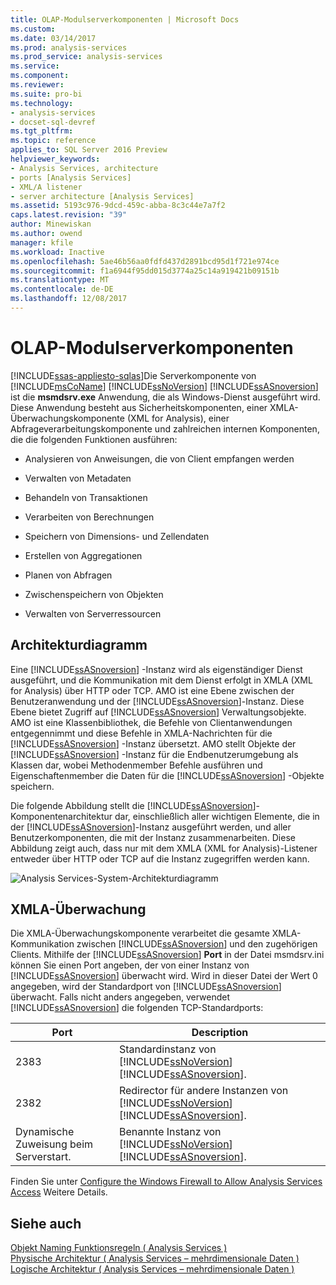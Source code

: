 ```yaml
---
title: OLAP-Modulserverkomponenten | Microsoft Docs
ms.custom: 
ms.date: 03/14/2017
ms.prod: analysis-services
ms.prod_service: analysis-services
ms.service: 
ms.component: 
ms.reviewer: 
ms.suite: pro-bi
ms.technology:
- analysis-services
- docset-sql-devref
ms.tgt_pltfrm: 
ms.topic: reference
applies_to: SQL Server 2016 Preview
helpviewer_keywords:
- Analysis Services, architecture
- ports [Analysis Services]
- XML/A listener
- server architecture [Analysis Services]
ms.assetid: 5193c976-9dcd-459c-abba-8c3c44e7a7f2
caps.latest.revision: "39"
author: Minewiskan
ms.author: owend
manager: kfile
ms.workload: Inactive
ms.openlocfilehash: 5ae46b56aa0fdfd437d2891bcd95d1f721e974ce
ms.sourcegitcommit: f1a6944f95dd015d3774a25c14a919421b09151b
ms.translationtype: MT
ms.contentlocale: de-DE
ms.lasthandoff: 12/08/2017
---
```

# <a name="olap-engine-server-components"></a>OLAP-Modulserverkomponenten
[!INCLUDE[ssas-appliesto-sqlas](../../../includes/ssas-appliesto-sqlas.md)]Die Serverkomponente von [!INCLUDE[msCoName](../../../includes/msconame-md.md)] [!INCLUDE[ssNoVersion](../../../includes/ssnoversion-md.md)] [!INCLUDE[ssASnoversion](../../../includes/ssasnoversion-md.md)] ist die **msmdsrv.exe** Anwendung, die als Windows-Dienst ausgeführt wird. Diese Anwendung besteht aus Sicherheitskomponenten, einer XMLA-Überwachungskomponente (XML for Analysis), einer Abfrageverarbeitungskomponente und zahlreichen internen Komponenten, die die folgenden Funktionen ausführen:  
  
-   Analysieren von Anweisungen, die von Client empfangen werden  
  
-   Verwalten von Metadaten  
  
-   Behandeln von Transaktionen  
  
-   Verarbeiten von Berechnungen  
  
-   Speichern von Dimensions- und Zellendaten  
  
-   Erstellen von Aggregationen  
  
-   Planen von Abfragen  
  
-   Zwischenspeichern von Objekten  
  
-   Verwalten von Serverressourcen  
  
## <a name="architectural-diagram"></a>Architekturdiagramm  
 Eine [!INCLUDE[ssASnoversion](../../../includes/ssasnoversion-md.md)] -Instanz wird als eigenständiger Dienst ausgeführt, und die Kommunikation mit dem Dienst erfolgt in XMLA (XML for Analysis) über HTTP oder TCP. AMO ist eine Ebene zwischen der Benutzeranwendung und der [!INCLUDE[ssASnoversion](../../../includes/ssasnoversion-md.md)]-Instanz. Diese Ebene bietet Zugriff auf [!INCLUDE[ssASnoversion](../../../includes/ssasnoversion-md.md)] Verwaltungsobjekte. AMO ist eine Klassenbibliothek, die Befehle von Clientanwendungen entgegennimmt und diese Befehle in XMLA-Nachrichten für die [!INCLUDE[ssASnoversion](../../../includes/ssasnoversion-md.md)] -Instanz übersetzt. AMO stellt Objekte der [!INCLUDE[ssASnoversion](../../../includes/ssasnoversion-md.md)] -Instanz für die Endbenutzerumgebung als Klassen dar, wobei Methodenmember Befehle ausführen und Eigenschaftenmember die Daten für die [!INCLUDE[ssASnoversion](../../../includes/ssasnoversion-md.md)] -Objekte speichern.  
  
 Die folgende Abbildung stellt die [!INCLUDE[ssASnoversion](../../../includes/ssasnoversion-md.md)]-Komponentenarchitektur dar, einschließlich aller wichtigen Elemente, die in der [!INCLUDE[ssASnoversion](../../../includes/ssasnoversion-md.md)]-Instanz ausgeführt werden, und aller Benutzerkomponenten, die mit der Instanz zusammenarbeiten. Diese Abbildung zeigt auch, dass nur mit dem XMLA (XML for Analysis)-Listener entweder über HTTP oder TCP auf die Instanz zugegriffen werden kann.  
  
 ![Analysis Services-System-Architekturdiagramm](../../../analysis-services/data-mining/media/analysisservicessystemarchitecture.gif "Analysis Services-System-Architekturdiagramm")  
  
## <a name="xmla-listener"></a>XMLA-Überwachung  
 Die XMLA-Überwachungskomponente verarbeitet die gesamte XMLA-Kommunikation zwischen [!INCLUDE[ssASnoversion](../../../includes/ssasnoversion-md.md)] und den zugehörigen Clients. Mithilfe der [!INCLUDE[ssASnoversion](../../../includes/ssasnoversion-md.md)] **Port** in der Datei msmdsrv.ini können Sie einen Port angeben, der von einer Instanz von [!INCLUDE[ssASnoversion](../../../includes/ssasnoversion-md.md)] überwacht wird. Wird in dieser Datei der Wert 0 angegeben, wird der Standardport von [!INCLUDE[ssASnoversion](../../../includes/ssasnoversion-md.md)] überwacht. Falls nicht anders angegeben, verwendet [!INCLUDE[ssASnoversion](../../../includes/ssasnoversion-md.md)] die folgenden TCP-Standardports:  
  
|Port|Description|  
|----------|-----------------|  
|2383|Standardinstanz von [!INCLUDE[ssNoVersion](../../../includes/ssnoversion-md.md)] [!INCLUDE[ssASnoversion](../../../includes/ssasnoversion-md.md)].|  
|2382|Redirector für andere Instanzen von [!INCLUDE[ssNoVersion](../../../includes/ssnoversion-md.md)] [!INCLUDE[ssASnoversion](../../../includes/ssasnoversion-md.md)].|  
|Dynamische Zuweisung beim Serverstart.|Benannte Instanz von [!INCLUDE[ssNoVersion](../../../includes/ssnoversion-md.md)] [!INCLUDE[ssASnoversion](../../../includes/ssasnoversion-md.md)].|  
  
 Finden Sie unter [Configure the Windows Firewall to Allow Analysis Services Access](../../../analysis-services/instances/configure-the-windows-firewall-to-allow-analysis-services-access.md) Weitere Details.  
  
## <a name="see-also"></a>Siehe auch  
 [Objekt Naming Funktionsregeln &#40; Analysis Services &#41;](../../../analysis-services/multidimensional-models/olap-physical/object-naming-rules-analysis-services.md)   
 [Physische Architektur &#40; Analysis Services – mehrdimensionale Daten &#41;](../../../analysis-services/multidimensional-models/olap-physical/understanding-microsoft-olap-physical-architecture.md)   
 [Logische Architektur &#40; Analysis Services – mehrdimensionale Daten &#41;](../../../analysis-services/multidimensional-models/olap-logical/understanding-microsoft-olap-logical-architecture.md)  
  
  
